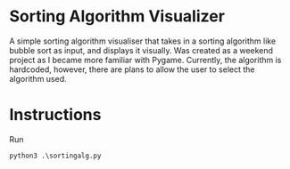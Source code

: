# Sorting Algorithm Visualizer
A simple sorting algorithm visualiser that takes in a sorting algorithm like bubble sort as input, and displays it visually. Was created as a weekend project as I became more familiar with Pygame. Currently, the algorithm is hardcoded, however, there are plans to allow the user to select the algorithm used.

# Instructions
Run 
```
python3 .\sortingalg.py
```
